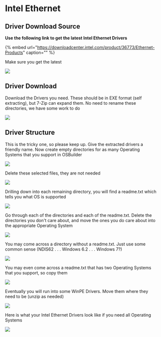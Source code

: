 # Intel Ethernet

## Driver Download Source

**Use the following link to get the latest Intel Ethernet Drivers**

{% embed url="https://downloadcenter.intel.com/product/36773/Ethernet-Products" caption="" %}

Make sure you get the latest

![](../../../../../.gitbook/assets/image%20%283%29.png)

## Driver Download

Download the Drivers you need. These should be in EXE format \(self extracting\), but 7-Zip can expand them. No need to rename these directories, we have some work to do

![](../../../../../.gitbook/assets/image%20%284%29.png)

## Driver Structure

This is the tricky one, so please keep up. Give the extracted drivers a friendly name. Now create empty directories for as many Operating Systems that you support in OSBuilder

![](../../../../../.gitbook/assets/image%20%2821%29.png)

Delete these selected files, they are not needed

![](../../../../../.gitbook/assets/image%20%2828%29.png)

Drilling down into each remaining directory, you will find a readme.txt which tells you what OS is supported

![](../../../../../.gitbook/assets/image%20%2830%29.png)

Go through each of the directories and each of the readme.txt. Delete the directories you don't care about, and move the ones you do care about into the appropriate Operating System

![](../../../../../.gitbook/assets/image%20%2819%29.png)

You may come across a directory without a readme.txt. Just use some common sense \(NDIS62 . . . Windows 6.2 . . . Windows 7?\)

![](../../../../../.gitbook/assets/image%20%286%29.png)

You may even come across a readme.txt that has two Operating Systems that you support, so copy them

![](../../../../../.gitbook/assets/image%20%2858%29.png)

Eventually you will run into some WinPE Drivers. Move them where they need to be \(unzip as needed\)

![](../../../../../.gitbook/assets/image%20%2849%29.png)

Here is what your Intel Ethernet Drivers look like if you need all Operating Systems

![](../../../../../.gitbook/assets/image%20%2816%29.png)

